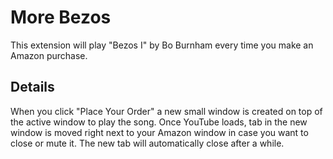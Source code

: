 # More Bezos

This extension will play "Bezos I" by Bo Burnham every time you make an Amazon purchase.

## Details

When you click "Place Your Order" a new small window is created on top of the active window to play the song. Once YouTube loads, tab in the new window is moved right next to your Amazon window in case you want to close or mute it. The new tab will automatically close after a while.
